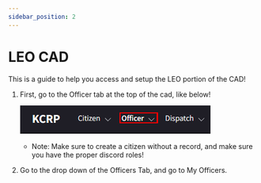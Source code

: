 ```yaml
---
sidebar_position: 2
---
```


# LEO CAD

This is a guide to help you access and setup the LEO portion of the CAD!

1. First, go to the Officer tab at the top of the cad, like below!

   ![CreateOfficer](createofficer.png)
   * Note: Make sure to create a citizen without a record, and make sure you have the proper discord roles!

2. Go to the drop down of the Officers Tab, and go to My Officers.

   
